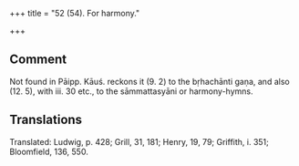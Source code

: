 +++
title = "52 (54). For harmony."

+++
## Comment
Not found in Pāipp. Kāuś. reckons it (9. 2) to the bṛhachānti gaṇa, and also (12. 5), with iii. 30 etc., to the sāmmattasyāni or harmony-hymns.


## Translations
Translated: Ludwig, p. 428; Grill, 31, 181; Henry, 19, 79; Griffith, i. 351; Bloomfield, 136, 550.

